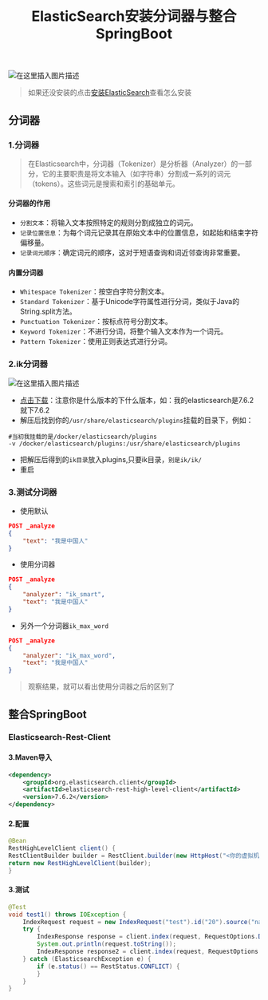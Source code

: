 ﻿---
title:  ElasticSearch安装分词器与整合SpringBoot
index: false
icon: bootstrap
category:
  - SpringBoot
  - ElasticSearch
---
<meta name="referrer" content="no-referrer"/>


![在这里插入图片描述](https://i-blog.csdnimg.cn/direct/0f1763693e624cd39be237c2361aca8b.jpeg#pic_center)

>如果还没安装的点击[安装ElasticSearch](https://blog.csdn.net/2301_77207909/article/details/142487380?spm=1001.2014.3001.5501)查看怎么安装

## 分词器
### 1.分词器
> 在Elasticsearch中，分词器（Tokenizer）是分析器（Analyzer）的一部分，它的主要职责是将文本输入（如字符串）分割成一系列的词元（tokens）。这些词元是搜索和索引的基础单元。

#### 分词器的作用
- `分割文本`：将输入文本按照特定的规则分割成独立的词元。
- `记录位置信息`：为每个词元记录其在原始文本中的位置信息，如起始和结束字符偏移量。
- `记录词元顺序`：确定词元的顺序，这对于短语查询和词近邻查询非常重要。
#### 内置分词器
- `Whitespace Tokenizer`：按空白字符分割文本。
- `Standard Tokenizer`：基于Unicode字符属性进行分词，类似于Java的String.split方法。
- `Punctuation Tokenizer`：按标点符号分割文本。
- `Keyword Tokenizer`：不进行分词，将整个输入文本作为一个词元。
- `Pattern Tokenizer`：使用正则表达式进行分词。
### 2.ik分词器
![在这里插入图片描述](https://i-blog.csdnimg.cn/direct/0b29567c32da478db93901a150a4b386.png)

- [点击下载](https://github.com/infinilabs/analysis-ik/releases?after=v6.4.2&page=10)：注意你是什么版本的下什么版本，如：我的elasticsearch是7.6.2就下7.6.2
- 解压后找到你的`/usr/share/elasticsearch/plugins`挂载的目录下，例如：
```shell
#当初我挂载的是/docker/elasticsearch/plugins
-v /docker/elasticsearch/plugins:/usr/share/elasticsearch/plugins
```
- 把解压后得到的`ik目录`放入plugins,只要ik目录，`别是ik/ik/`
- 重启
### 3.测试分词器
- 使用默认
```json
POST _analyze
{ 
	"text": "我是中国人"
}
```
- 使用分词器
```json
POST _analyze
{ 
	"analyzer": "ik_smart", 
	"text": "我是中国人"
}
```
- 另外一个分词器`ik_max_word`
```json
POST _analyze
{ 
	"analyzer": "ik_max_word", 
	"text": "我是中国人"
}
```
>观察结果，就可以看出使用分词器之后的区别了

## 整合SpringBoot
### Elasticsearch-Rest-Client
#### 3.Maven导入
```xml
<dependency>
	<groupId>org.elasticsearch.client</groupId>
	<artifactId>elasticsearch-rest-high-level-client</artifactId>
	<version>7.6.2</version>
</dependency>
```
#### 2.配置
```java
@Bean
RestHighLevelClient client() {
RestClientBuilder builder = RestClient.builder(new HttpHost("<你的虚拟机ip>", 9200, "http"));
return new RestHighLevelClient(builder);
}
```

#### 3.测试
```java
@Test
void test1() throws IOException {
	IndexRequest request = new IndexRequest("test").id("20").source("name","中国","id",20L);
	try {
		IndexResponse response = client.index(request, RequestOptions.DEFAULT);
		System.out.println(request.toString());
		IndexResponse response2 = client.index(request, RequestOptions.DEFAULT);
	} catch (ElasticsearchException e) {
		if (e.status() == RestStatus.CONFLICT) {
		}
	}
}
```
